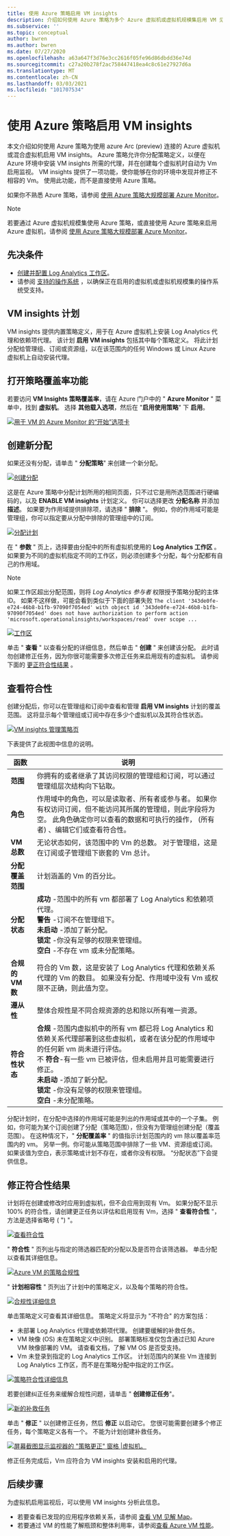 ```yaml
---
title: 使用 Azure 策略启用 VM insights
description: 介绍如何使用 Azure 策略为多个 Azure 虚拟机或虚拟机规模集启用 VM 见解。
ms.subservice: ''
ms.topic: conceptual
author: bwren
ms.author: bwren
ms.date: 07/27/2020
ms.openlocfilehash: a63a647f3d76e3cc2616f05fe96d86dbdd36e74d
ms.sourcegitcommit: c27a20b278f2ac758447418ea4c8c61e27927d6a
ms.translationtype: MT
ms.contentlocale: zh-CN
ms.lasthandoff: 03/03/2021
ms.locfileid: "101707534"
---
```

# <a name="enable-vm-insights-by-using-azure-policy"></a>使用 Azure 策略启用 VM insights
本文介绍如何使用 Azure 策略为使用 azure Arc (preview) 连接的 Azure 虚拟机或混合虚拟机启用 VM insights。 Azure 策略允许你分配策略定义，以便在 Azure 环境中安装 VM insights 所需的代理，并在创建每个虚拟机时自动为 Vm 启用监视。 VM insights 提供了一项功能，使你能够在你的环境中发现并修正不相容的 Vm。 使用此功能，而不是直接使用 Azure 策略。

如果你不熟悉 Azure 策略，请参阅 [使用 Azure 策略大规模部署 Azure Monitor](../deploy-scale.md)。

> [!NOTE]
> 若要通过 Azure 虚拟机规模集使用 Azure 策略，或直接使用 Azure 策略来启用 Azure 虚拟机，请参阅 [使用 Azure 策略大规模部署 Azure Monitor](../deploy-scale.md#azure-monitor-for-vms)。

## <a name="prerequisites"></a>先决条件
- [创建并配置 Log Analytics 工作区](./vminsights-configure-workspace.md)。
- 请参阅 [支持的操作系统](./vminsights-enable-overview.md#supported-operating-systems) ，以确保正在启用的虚拟机或虚拟机规模集的操作系统受支持。 


## <a name="vm-insights-initiative"></a>VM insights 计划
VM insights 提供内置策略定义，用于在 Azure 虚拟机上安装 Log Analytics 代理和依赖项代理。 该计划 **启用 VM insights** 包括其中每个策略定义。 将此计划分配给管理组、订阅或资源组，以在该范围内的任何 Windows 或 Linux Azure 虚拟机上自动安装代理。

## <a name="open-policy-coverage-feature"></a>打开策略覆盖率功能
若要访问 **VM Insights 策略覆盖率**，请在 Azure 门户中的 " **Azure Monitor** " 菜单中，找到 **虚拟机**。 选择 **其他载入选项**，然后在 "**启用使用策略**" 下 **启用**。

[![用于 VM 的 Azure Monitor 的“开始”选项卡](./media/vminsights-enable-policy/get-started-page.png)](./media/vminsights-enable-policy/get-started-page.png#lightbox)

## <a name="create-new-assignment"></a>创建新分配
如果还没有分配，请单击 " **分配策略**" 来创建一个新分配。

[![创建分配](media/vminsights-enable-policy/create-assignment.png)](media/vminsights-enable-policy/create-assignment.png#lightbox)

这是在 Azure 策略中分配计划所用的相同页面，只不过它是用所选范围进行硬编码的，以及 **ENABLE VM insights** 计划定义。 你可以选择更改 **分配名称** 并添加 **描述**。 如果要为作用域提供排除项，请选择 " **排除** "。 例如，你的作用域可能是管理组，你可以指定要从分配中排除的管理组中的订阅。

[![分配计划](media/vminsights-enable-policy/assign-initiative.png)](media/vminsights-enable-policy/assign-initiative.png#lightbox)

在 " **参数** " 页上，选择要由分配中的所有虚拟机使用的 **Log Analytics 工作区** 。 如果要为不同的虚拟机指定不同的工作区，则必须创建多个分配，每个分配都有自己的作用域。 

   > [!NOTE]
   > 如果工作区超出分配范围，则将 *Log Analytics 参与者* 权限授予策略分配的主体 ID。 如果不这样做，可能会看到类似于下面的部署失败 `The client '343de0fe-e724-46b8-b1fb-97090f7054ed' with object id '343de0fe-e724-46b8-b1fb-97090f7054ed' does not have authorization to perform action 'microsoft.operationalinsights/workspaces/read' over scope ...`

[![工作区](media/vminsights-enable-policy/assignment-workspace.png)](media/vminsights-enable-policy/assignment-workspace.png#lightbox)

单击 " **查看** " 以查看分配的详细信息，然后单击 " **创建** " 来创建该分配。 此时请勿创建修正任务，因为你很可能需要多次修正任务来启用现有的虚拟机。 请参阅下面的 [更正符合性结果](#remediate-compliance-results) 。

## <a name="review-compliance"></a>查看符合性
创建分配后，你可以在管理组和订阅中查看和管理 **启用 VM insights** 计划的覆盖范围。 这将显示每个管理组或订阅中存在多少个虚拟机以及其符合性状态。

[![VM insights 管理策略页](media/vminsights-enable-policy/manage-policy-page-01.png)](media/vminsights-enable-policy/manage-policy-page-01.png#lightbox)


下表提供了此视图中信息的说明。

| 函数 | 说明 | 
|----------|-------------| 
| **范围** | 你拥有的或者继承了其访问权限的管理组和订阅，可以通过管理组层次结构向下钻取。|
| **角色** | 作用域中的角色，可以是读取者、所有者或参与者。 如果你有权访问订阅，但不能访问其所属的管理组，则此字段将为空。 此角色确定你可以查看的数据和可执行的操作， (所有者) 、编辑它们或查看符合性。 |
| **VM 总数** | 无论状态如何，该范围中的 Vm 的总数。 对于管理组，这是在订阅或子管理组下嵌套的 Vm 总计。 |
| **分配覆盖范围** | 计划涵盖的 Vm 的百分比。 |
| **分配状态** | **成功** -范围中的所有 vm 都部署了 Log Analytics 和依赖项代理。<br>**警告** -订阅不在管理组下。<br>**未启动** -添加了新分配。<br>**锁定** -你没有足够的权限来管理组。<br>**空白** -不存在 vm 或未分配策略。 |
| **合规的 VM 数** | 符合的 Vm 数，这是安装了 Log Analytics 代理和依赖关系代理的 Vm 的数目。 如果没有分配、作用域中没有 Vm 或权限不正确，则此值为空。 |
| **遵从性** | 整体合规性是不同合规资源的总和除以所有唯一资源。 |
| **符合性状态** | **合规** -范围内虚拟机中的所有 vm 都已将 Log Analytics 和依赖关系代理部署到这些虚拟机，或者在该分配的作用域中的任何新 vm 尚未进行评估。<br>不 **符合**-有一些 vm 已被评估，但未启用并且可能需要进行修正。<br>**未启动** -添加了新分配。<br>**锁定** -你没有足够的权限来管理组。<br>**空白** -未分配策略。  |


分配计划时，在分配中选择的作用域可能是列出的作用域或其中的一个子集。 例如，你可能为某个订阅创建了分配（策略范围），但没有为管理组创建分配（覆盖范围）。 在这种情况下，" **分配覆盖率** " 的值指示计划范围内的 vm 除以覆盖率范围内的 vm。 另举一例。你可能从策略范围中排除了一些 VM、资源组或订阅。 如果该值为空白，表示策略或计划不存在，或者你没有权限。 “分配状态”下会提供信息。


## <a name="remediate-compliance-results"></a>修正符合性结果
计划将在创建或修改时应用到虚拟机，但不会应用到现有 Vm。 如果分配不显示100% 的符合性，请创建更正任务以评估和启用现有 Vm，选择 " **查看符合性** "，方法是选择省略号 ( ") "。

[![查看符合性](media/vminsights-enable-policy/view-compliance.png)](media/vminsights-enable-policy/view-compliance.png#lightbox)

" **符合性** " 页列出与指定的筛选器匹配的分配以及是否符合该筛选器。 单击分配以查看其详细信息。

[![Azure VM 的策略合规性](./media/vminsights-enable-policy/policy-view-compliance.png)](./media/vminsights-enable-policy/policy-view-compliance.png#lightbox)

" **计划相容性** " 页列出了计划中的策略定义，以及每个策略的符合性。

[![合规性详细信息](media/vminsights-enable-policy/compliance-details.png)](media/vminsights-enable-policy/compliance-details.png#lightbox)

单击策略定义可查看其详细信息。 策略定义将显示为 "不符合" 的方案包括：

* 未部署 Log Analytics 代理或依赖项代理。 创建要缓解的补救任务。
* VM 映像 (OS) 未在策略定义中识别。 部署策略标准仅包含通过已知 Azure VM 映像部署的 VM。 请查看文档，了解 VM OS 是否受支持。
* Vm 未登录到指定的 Log Analytics 工作区。 计划范围内的某些 Vm 连接到 Log Analytics 工作区，而不是在策略分配中指定的工作区。

[![策略符合性详细信息](media/vminsights-enable-policy/policy-compliance-details.png)](media/vminsights-enable-policy/policy-compliance-details.png#lightbox)

若要创建纠正任务来缓解合规性问题，请单击 " **创建修正任务**"。 

[![新的补救任务](media/vminsights-enable-policy/new-remediation-task.png)](media/vminsights-enable-policy/new-remediation-task.png#lightbox)

单击 " **修正** " 以创建修正任务，然后 **修正** 以启动它。 您很可能需要创建多个修正任务，每个策略定义各有一个。 不能为计划创建补救任务。

[![屏幕截图显示监视器的 "策略更正" 窗格 |虚拟机。](media/vminsights-enable-policy/remediation.png)](media/vminsights-enable-policy/remediation.png#lightbox)


修正任务完成后，Vm 应符合为 VM insights 安装和启用的代理。 

## <a name="next-steps"></a>后续步骤

为虚拟机启用监视后，可以使用 VM insights 分析此信息。 

- 若要查看已发现的应用程序依赖关系，请参阅 [查看 VM 见解 Map](vminsights-maps.md)。 
- 若要通过 VM 的性能了解瓶颈和整体利用率，请参阅[查看 Azure VM 性能](vminsights-performance.md)。
